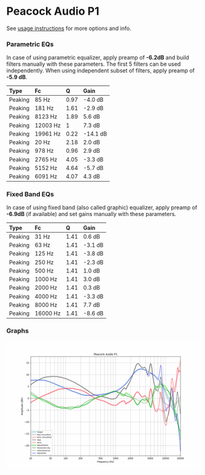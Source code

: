 # Peacock Audio P1
See [usage instructions](https://github.com/jaakkopasanen/AutoEq#usage) for more options and info.

### Parametric EQs
In case of using parametric equalizer, apply preamp of **-6.2dB** and build filters manually
with these parameters. The first 5 filters can be used independently.
When using independent subset of filters, apply preamp of **-5.9 dB**.

| Type    | Fc       |    Q | Gain     |
|:--------|:---------|:-----|:---------|
| Peaking | 85 Hz    | 0.97 | -4.0 dB  |
| Peaking | 181 Hz   | 1.61 | -2.9 dB  |
| Peaking | 8123 Hz  | 1.89 | 5.6 dB   |
| Peaking | 12003 Hz | 1    | 7.3 dB   |
| Peaking | 19961 Hz | 0.22 | -14.1 dB |
| Peaking | 20 Hz    | 2.18 | 2.0 dB   |
| Peaking | 978 Hz   | 0.96 | 2.9 dB   |
| Peaking | 2765 Hz  | 4.05 | -3.3 dB  |
| Peaking | 5152 Hz  | 4.64 | -5.7 dB  |
| Peaking | 6091 Hz  | 4.07 | 4.3 dB   |

### Fixed Band EQs
In case of using fixed band (also called graphic) equalizer, apply preamp of **-6.9dB**
(if available) and set gains manually with these parameters.

| Type    | Fc       |    Q | Gain    |
|:--------|:---------|:-----|:--------|
| Peaking | 31 Hz    | 1.41 | 0.6 dB  |
| Peaking | 63 Hz    | 1.41 | -3.1 dB |
| Peaking | 125 Hz   | 1.41 | -3.8 dB |
| Peaking | 250 Hz   | 1.41 | -2.3 dB |
| Peaking | 500 Hz   | 1.41 | 1.0 dB  |
| Peaking | 1000 Hz  | 1.41 | 3.0 dB  |
| Peaking | 2000 Hz  | 1.41 | 0.3 dB  |
| Peaking | 4000 Hz  | 1.41 | -3.3 dB |
| Peaking | 8000 Hz  | 1.41 | 7.7 dB  |
| Peaking | 16000 Hz | 1.41 | -8.6 dB |

### Graphs
![](./Peacock%20Audio%20P1.png)